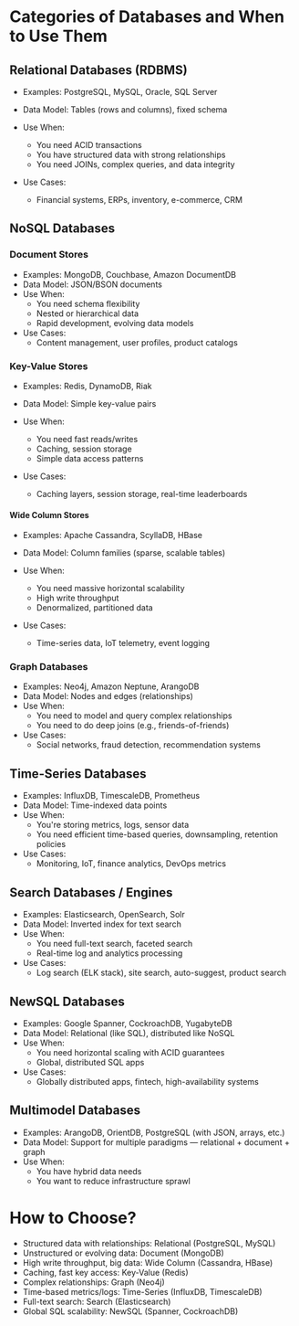 # Categories of Databases and When to Use Them

## Relational Databases (RDBMS)
* Examples: PostgreSQL, MySQL, Oracle, SQL Server
* Data Model: Tables (rows and columns), fixed schema
* Use When:
    * You need ACID transactions
    * You have structured data with strong relationships
    * You need JOINs, complex queries, and data integrity

* Use Cases:
    * Financial systems, ERPs, inventory, e-commerce, CRM


## NoSQL Databases
### Document Stores
* Examples: MongoDB, Couchbase, Amazon DocumentDB
* Data Model: JSON/BSON documents
* Use When:
    * You need schema flexibility
    * Nested or hierarchical data
    * Rapid development, evolving data models
* Use Cases:
    * Content management, user profiles, product catalogs

### Key-Value Stores
* Examples: Redis, DynamoDB, Riak
* Data Model: Simple key-value pairs
* Use When:
    * You need fast reads/writes
    * Caching, session storage
    * Simple data access patterns

* Use Cases:
    * Caching layers, session storage, real-time leaderboards


#### Wide Column Stores
* Examples: Apache Cassandra, ScyllaDB, HBase
* Data Model: Column families (sparse, scalable tables)
* Use When:
    * You need massive horizontal scalability
    * High write throughput
    * Denormalized, partitioned data

* Use Cases:
    * Time-series data, IoT telemetry, event logging

### Graph Databases
* Examples: Neo4j, Amazon Neptune, ArangoDB
* Data Model: Nodes and edges (relationships)
* Use When:
    * You need to model and query complex relationships
    * You need to do deep joins (e.g., friends-of-friends)
* Use Cases:
    * Social networks, fraud detection, recommendation systems

## Time-Series Databases
* Examples: InfluxDB, TimescaleDB, Prometheus
* Data Model: Time-indexed data points
* Use When:
    * You're storing metrics, logs, sensor data
    * You need efficient time-based queries, downsampling, retention policies
* Use Cases:
    * Monitoring, IoT, finance analytics, DevOps metrics

## Search Databases / Engines
* Examples: Elasticsearch, OpenSearch, Solr
* Data Model: Inverted index for text search
* Use When:
    * You need full-text search, faceted search
    * Real-time log and analytics processing
* Use Cases:
    * Log search (ELK stack), site search, auto-suggest, product search

## NewSQL Databases
* Examples: Google Spanner, CockroachDB, YugabyteDB
* Data Model: Relational (like SQL), distributed like NoSQL
* Use When:
    * You need horizontal scaling with ACID guarantees
    * Global, distributed SQL apps
* Use Cases:
    * Globally distributed apps, fintech, high-availability systems

## Multimodel Databases
* Examples: ArangoDB, OrientDB, PostgreSQL (with JSON, arrays, etc.)
* Data Model: Support for multiple paradigms — relational + document + graph
* Use When:
    * You have hybrid data needs
    * You want to reduce infrastructure sprawl


# How to Choose?
* Structured data with relationships: Relational (PostgreSQL, MySQL)
* Unstructured or evolving data: Document (MongoDB)
* High write throughput, big data: Wide Column (Cassandra, HBase)
* Caching, fast key access: Key-Value (Redis)
* Complex relationships: Graph (Neo4j)
* Time-based metrics/logs: Time-Series (InfluxDB, TimescaleDB)
* Full-text search: Search (Elasticsearch)
* Global SQL scalability: NewSQL (Spanner, CockroachDB)


